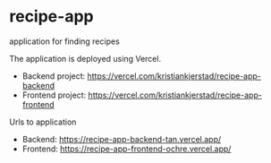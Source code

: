 # recipe-app

application for finding recipes

The application is deployed using Vercel.

-   Backend project: https://vercel.com/kristiankjerstad/recipe-app-backend
-   Frontend project: https://vercel.com/kristiankjerstad/recipe-app-frontend

Urls to application

-   Backend: https://recipe-app-backend-tan.vercel.app/
-   Frontend: https://recipe-app-frontend-ochre.vercel.app/
